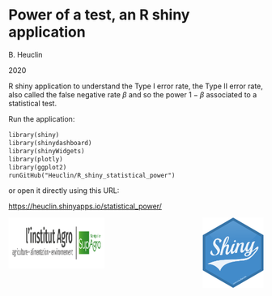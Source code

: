 
 
# Power of a test, an R shiny application 

B. Heuclin

2020

R shiny application to understand the Type I error rate, the Type II error rate, also called the false negative rate $\beta$ and so the power $1 - \beta$ associated to a statistical test.


Run the application:

```{r}
library(shiny)
library(shinydashboard)
library(shinyWidgets)
library(plotly)
library(ggplot2)
runGitHub("Heuclin/R_shiny_statistical_power")
```

or open it directly using this URL:

https://heuclin.shinyapps.io/statistical_power/


<img src="www/logo_supagro.png" align="left" width=190 height=100 alt="" /> 
<img src="www/logo_shiny.png" align="right" width=120 height=139 alt="" />
